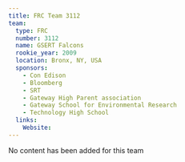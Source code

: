 ```yaml
---
title: FRC Team 3112
team:
  type: FRC
  number: 3112
  name: GSERT Falcons
  rookie_year: 2009
  location: Bronx, NY, USA
  sponsors:
    - Con Edison
    - Bloomberg
    - SRT
    - Gateway High Parent association
    - Gateway School for Environmental Research
    - Technology High School
  links:
    Website: 
---
```

No content has been added for this team